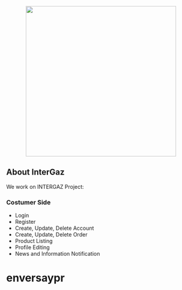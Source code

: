 <p align="center"><a href="https://saypr.com" target="_blank"><img src="https://saypr.com/static/img/logo.svg" width="400"></a></p>


## About InterGaz
We work on INTERGAZ Project:
### Costumer Side

- Login
- Register
- Create, Update, Delete Account
- Create, Update, Delete Order
- Product Listing
- Profile Editing
- News and Information Notification 
# enversaypr
